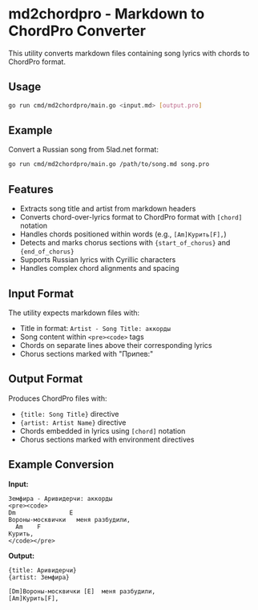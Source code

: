 # md2chordpro - Markdown to ChordPro Converter

This utility converts markdown files containing song lyrics with chords to ChordPro format.

## Usage

```bash
go run cmd/md2chordpro/main.go <input.md> [output.pro]
```

## Example

Convert a Russian song from 5lad.net format:

```bash
go run cmd/md2chordpro/main.go /path/to/song.md song.pro
```

## Features

- Extracts song title and artist from markdown headers
- Converts chord-over-lyrics format to ChordPro format with `[chord]` notation
- Handles chords positioned within words (e.g., `[Am]Курить[F],`)
- Detects and marks chorus sections with `{start_of_chorus}` and `{end_of_chorus}`
- Supports Russian lyrics with Cyrillic characters
- Handles complex chord alignments and spacing

## Input Format

The utility expects markdown files with:
- Title in format: `Artist - Song Title: аккорды`
- Song content within `<pre><code>` tags
- Chords on separate lines above their corresponding lyrics
- Chorus sections marked with "Припев:" 

## Output Format

Produces ChordPro files with:
- `{title: Song Title}` directive
- `{artist: Artist Name}` directive
- Chords embedded in lyrics using `[chord]` notation
- Chorus sections marked with environment directives

## Example Conversion

**Input:**
```
Земфира - Аривидерчи: аккорды
<pre><code>
Dm               E
Вороны-москвички   меня разбудили,
  Am    F
Курить,
</code></pre>
```

**Output:**
```chordpro
{title: Аривидерчи}
{artist: Земфира}

[Dm]Вороны-москвички [E]  меня разбудили,
[Am]Курить[F],
```
